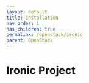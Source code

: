```yaml
---
layout: default
title: Installation
nav_order: 1
has_children: true
permalink: /openstack/ironic
parent: OpenStack
---
```


# Ironic Project  

